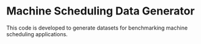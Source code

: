 # Machine Scheduling Data Generator
 This code is developed to generate datasets for benchmarking machine scheduling applications.
